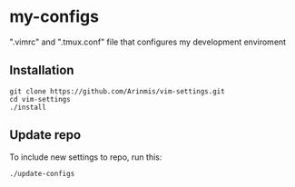 # my-configs
".vimrc" and ".tmux.conf" file that configures my development enviroment 

## Installation  
    git clone https://github.com/Arinmis/vim-settings.git
    cd vim-settings
    ./install
    
    
## Update repo
To include new settings to repo, run this: 
```
./update-configs
```

